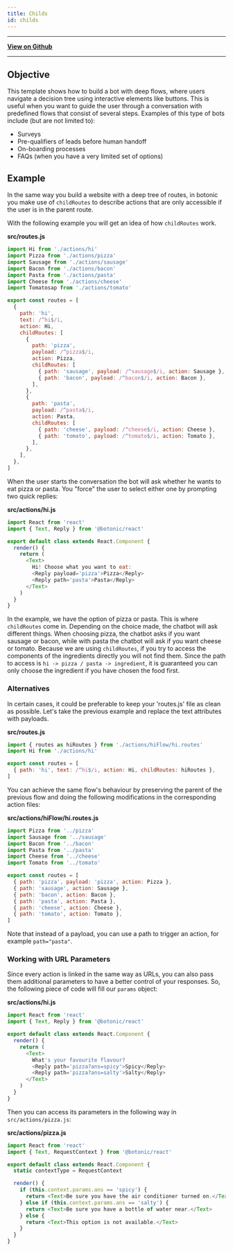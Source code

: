 ```yaml
---
title: Childs
id: childs
---
```


---

[**View on Github**](https://github.com/hubtype/botonic/tree/master/packages/botonic-cli/templates/childs)

---

## Objective

This template shows how to build a bot with deep flows, where users navigate a decision tree using interactive elements like buttons. This is useful when you want to guide the user through a conversation with predefined flows that consist of several steps. Examples of this type of bots include (but are not limited to):

- Surveys
- Pre-qualifiers of leads before human handoff
- On-boarding processes
- FAQs (when you have a very limited set of options)

## Example

In the same way you build a website with a deep tree of routes, in botonic you make use of `childRoutes` to describe actions that are only accessible if the user is in the parent route.

With the following example you will get an idea of how `childRoutes` work.

**src/routes.js**

```javascript
import Hi from './actions/hi'
import Pizza from './actions/pizza'
import Sausage from './actions/sausage'
import Bacon from './actions/bacon'
import Pasta from './actions/pasta'
import Cheese from './actions/cheese'
import Tomatosap from './actions/tomato'

export const routes = [
  {
    path: 'hi',
    text: /^hi$/i,
    action: Hi,
    childRoutes: [
      {
        path: 'pizza',
        payload: /^pizza$/i,
        action: Pizza,
        childRoutes: [
          { path: 'sausage', payload: /^sausage$/i, action: Sausage },
          { path: 'bacon', payload: /^bacon$/i, action: Bacon },
        ],
      },
      {
        path: 'pasta',
        payload: /^pasta$/i,
        action: Pasta,
        childRoutes: [
          { path: 'cheese', payload: /^cheese$/i, action: Cheese },
          { path: 'tomato', payload: /^tomato$/i, action: Tomato },
        ],
      },
    ],
  },
]
```

When the user starts the conversation the bot will ask whether he wants to eat pizza or pasta. You "force" the user to select either one by prompting two quick replies:

**src/actions/hi.js**

```javascript
import React from 'react'
import { Text, Reply } from '@botonic/react'

export default class extends React.Component {
  render() {
    return (
      <Text>
        Hi! Choose what you want to eat:
        <Reply payload='pizza'>Pizza</Reply>
        <Reply path='pasta'>Pasta</Reply>
      </Text>
    )
  }
}
```

In the example, we have the option of pizza or pasta. This is where `childRoutes` come in. Depending on the choice made, the chatbot will ask different things. When choosing pizza, the chatbot asks if you want sausage or bacon, while with pasta the chatbot will ask if you want cheese or tomato.
Because we are using `childRoutes`, if you try to access the components of the ingredients directly you will not find them. Since the path to access is `hi -> pizza / pasta -> ingredient`, it is guaranteed you can only choose the ingredient if you have chosen the food first.

### Alternatives

In certain cases, it could be preferable to keep your 'routes.js' file as clean as possible. Let's take the previous example and replace the text attributes with payloads.

**src/routes.js**

```javascript
import { routes as hiRoutes } from './actions/hiFlow/hi.routes'
import Hi from './actions/hi'

export const routes = [
  { path: 'hi', text: /^hi$/i, action: Hi, childRoutes: hiRoutes },
]
```

You can achieve the same flow's behaviour by preserving the parent of the previous flow and doing the following modifications in the corresponding action files:

**src/actions/hiFlow/hi.routes.js**

```javascript
import Pizza from '../pizza'
import Sausage from '../sausage'
import Bacon from '../bacon'
import Pasta from '../pasta'
import Cheese from '../cheese'
import Tomato from '../tomato'

export const routes = [
  { path: 'pizza', payload: 'pizza', action: Pizza },
  { path: 'sausage', action: Sausage },
  { path: 'bacon', action: Bacon },
  { path: 'pasta', action: Pasta },
  { path: 'cheese', action: Cheese },
  { path: 'tomato', action: Tomato },
]
```

Note that instead of a payload, you can use a path to trigger an action, for example `path="pasta"`.

### Working with URL Parameters

Since every action is linked in the same way as URLs, you can also pass them additional parameters to have a better control of your responses. So, the following piece of code will fill our `params` object:

**src/actions/hi.js**

```javascript
import React from 'react'
import { Text, Reply } from '@botonic/react'

export default class extends React.Component {
  render() {
    return (
      <Text>
        What's your favourite flavour?
        <Reply path='pizza?ans=spicy'>Spicy</Reply>
        <Reply path='pizza?ans=salty'>Salty</Reply>
      </Text>
    )
  }
}
```

Then you can access its parameters in the following way in `src/actions/pizza.js`:

**src/actions/pizza.js**

```javascript
import React from 'react'
import { Text, RequestContext } from '@botonic/react'

export default class extends React.Component {
  static contextType = RequestContext

  render() {
    if (this.context.params.ans == 'spicy') {
      return <Text>Be sure you have the air conditioner turned on.</Text>
    } else if (this.context.params.ans == 'salty') {
      return <Text>Be sure you have a bottle of water near.</Text>
    } else {
      return <Text>This option is not available.</Text>
    }
  }
}
```
